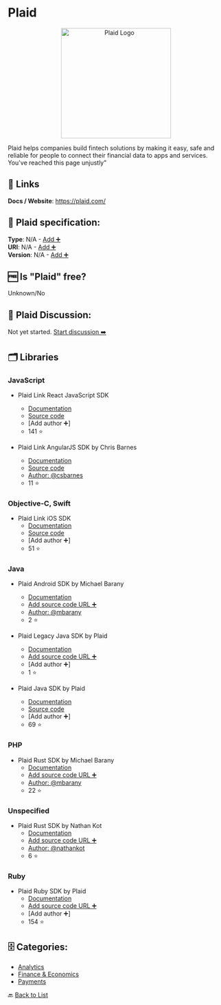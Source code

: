 # Plaid
<p align="center">
    <img width="256" src="https://raw.githubusercontent.com/apis-list/apis-list/main/apis/plaid/logo_256x256.png" alt="Plaid Logo"/>
</p>
Plaid helps companies build fintech solutions by making it easy, safe and reliable for people to connect their financial data to apps and services. You&apos;ve reached this page unjustly"

##  🔗 Links
**Docs / Website**: https://plaid.com/

## 🧬 Plaid specification:
**Type**: N/A - [Add ➕](https://github.com/apis-list/apis-list/edit/main/apis-list.yaml)  
**URI**: N/A - [Add ➕](https://github.com/apis-list/apis-list/edit/main/apis-list.yaml)  
**Version**: N/A - [Add ➕](https://github.com/apis-list/apis-list/edit/main/apis-list.yaml)

## 🆓 Is "Plaid" free?
 Unknown/No 

## 💬 Plaid Discussion:
Not yet started. [Start discussion ➡️](https://github.com/apis-list/apis-list/discussions/new)

## 🗂️ Libraries
### JavaScript
- Plaid Link React JavaScript SDK
    - [Documentation](https://plaid.com/docs/libraries/#link-client-libraries)
    - [Source code](https://github.com/plaid/react-plaid-link)
    - [Add author ➕]
    - 141 ⭐

- Plaid Link AngularJS SDK by Chris Barnes
    - [Documentation](https://plaid.com/docs/libraries)
    - [Source code](https://github.com/csbarnes/angular-plaid-link)
    - [Author: @csbarnes](https://github.com/csbarnes)
    - 11 ⭐

### Objective-C, Swift
- Plaid Link iOS SDK
    - [Documentation](https://plaid.com/docs/#ios-bindings)
    - [Source code](https://github.com/plaid/plaid-link-ios)
    - [Add author ➕]
    - 51 ⭐

### Java
- Plaid Android SDK by Michael Barany
    - [Documentation](https://github.com/mbarany/Plaid-Android)
    - [Add source code URL ➕]()
    - [Author: @mbarany](https://github.com/mbarany)
    - 2 ⭐

- Plaid Legacy Java SDK by Plaid
    - [Documentation](https://github.com/plaid/plaid-java-legacy)
    - [Add source code URL ➕]()
    - [Add author ➕]
    - 1 ⭐

- Plaid Java SDK by Plaid
    - [Documentation](https://plaid.com/docs/)
    - [Source code](https://github.com/plaid/plaid-java)
    - [Add author ➕]
    - 69 ⭐

### PHP
- Plaid Rust SDK by Michael Barany
    - [Documentation](https://github.com/mbarany/Plaid-Backend)
    - [Add source code URL ➕]()
    - [Author: @mbarany](https://github.com/mbarany)
    - 22 ⭐

### Unspecified
- Plaid Rust SDK by Nathan Kot
    - [Documentation](https://github.com/nathankot/plaid-rust)
    - [Add source code URL ➕]()
    - [Author: @nathankot](https://github.com/nathankot)
    - 6 ⭐

### Ruby
- Plaid Ruby SDK by Plaid
    - [Documentation](https://github.com/plaid/plaid-ruby)
    - [Add source code URL ➕]()
    - [Add author ➕]
    - 154 ⭐


## 🗄️ Categories:
- [Analytics](https://github.com/apis-list/apis-list#analytics-)
- [Finance & Economics](https://github.com/apis-list/apis-list#finance--economics-)
- [Payments](https://github.com/apis-list/apis-list#payments-)

🔙  [Back to List](https://github.com/apis-list/apis-list)
